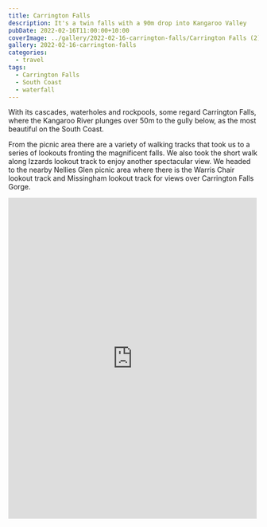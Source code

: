 ```yaml
---
title: Carrington Falls
description: It's a twin falls with a 90m drop into Kangaroo Valley
pubDate: 2022-02-16T11:00:00+10:00
coverImage: ../gallery/2022-02-16-carrington-falls/Carrington Falls (2).jpeg
gallery: 2022-02-16-carrington-falls
categories:
  - travel
tags:
  - Carrington Falls
  - South Coast
  - waterfall
---
```


With its cascades, waterholes and rockpools, some regard Carrington Falls, where the Kangaroo River plunges over 50m to the gully below, as the most beautiful on the South Coast.

From the picnic area there are a variety of walking tracks that took us to a series of lookouts fronting the magnificent falls. We also took the short walk along Izzards lookout track to enjoy another spectacular view. We headed to the nearby Nellies Glen picnic area where there is the Warris Chair lookout track and Missingham lookout track for views over Carrington Falls Gorge.

<iframe src="https://www.facebook.com/plugins/post.php?href=https%3A%2F%2Fwww.facebook.com%2Fchris1.tham%2Fposts%2Fpfbid029GFLeQvTdZe45KBiCYvcAbgTiCsBJKmTG1j9NoNt8tzUctLiwEJL3SEz71tQK8Zfl&show_text=true&width=500" width="500" height="645" style="border:none;overflow:hidden" scrolling="no" frameborder="0" allowfullscreen="true" allow="autoplay; clipboard-write; encrypted-media; picture-in-picture; web-share"></iframe>
